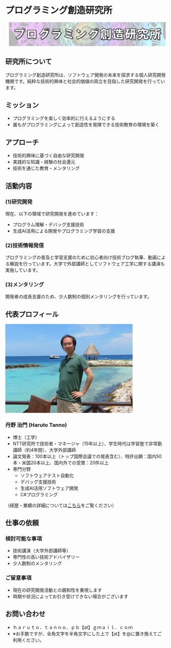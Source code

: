 # プログラミング創造研究所

![ロゴ](images/logo.png)

## 研究所について

プログラミング創造研究所は、ソフトウェア開発の未来を探求する個人研究開発機関です。純粋な技術的興味と社会的価値の両立を目指した研究開発を行っています。

## ミッション
- プログラミングを楽しく効率的に行えるようにする
- 誰もがプログラミングによって創造性を発揮できる技術教育の環境を築く

## アプローチ
- 技術的興味に基づく自由な研究開発
- 実践的な知識・経験の社会還元
- 技術を通じた教育・メンタリング

## 活動内容
### (1)研究開発
現在、以下の領域で研究開発を進めています：
- プログラム理解・デバッグ支援技術
- 生成AI活用による開発やプログラミング学習の支援

### (2)技術情報発信
プログラミングの普及と学習支援のために初心者向け技術ブログ執筆、動画による解説を行っています。大学で外部講師としてソフトウェア工学に関する講演も実施しています。

### (3)メンタリング
開発者の成長支援のため、少人数制の個別メンタリングを行っています。

## 代表プロフィール

<img src="images/tanno.jpg" alt="写真" title="写真" width="400"/>

### 丹野 治門 (Haruto Tanno)
- 博士（工学）
- NTT研究所で技術者・マネージャ（15年以上）、学生時代は学習塾で非常勤講師（約4年間）、大学外部講師
- 論文発表：100本以上（トップ国際会議での発表含む）、特許出願：国内50本・米国20本以上、国内外での受賞：20件以上
- 専門分野
  - ソフトウェアテスト自動化
  - デバッグ支援技術
  - 生成AI活用ソフトウェア開発
  - C#プログラミング

（経歴・業績の詳細については[こちら](https://haruto8tanno.github.io/)をご覧ください）

## 仕事の依頼
### 検討可能な事項
- 技術講演（大学外部講師等）
- 専門性の高い技術アドバイザリー
- 少人数制のメンタリング
### ご留意事項
- 現在の研究開発活動との親和性を重視します
- 時期や状況によってお引き受けできない場合がございます

## お問い合わせ
- ｈａｒｕｔｏ．ｔａｎｎｏ．ｐｂ【at】ｇｍａｉｌ．ｃｏｍ
- ※お手数ですが、全角文字を半角文字にした上で【at】を@に置き換えてご利用ください。
